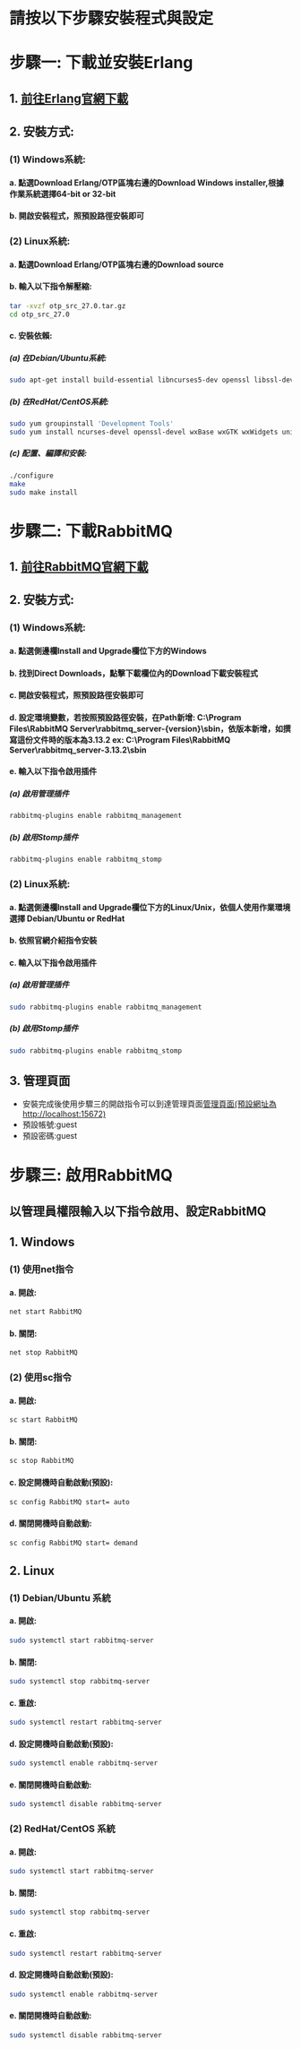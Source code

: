 # 請按以下步驟安裝程式與設定
# 步驟一: 下載並安裝Erlang
## 1. [前往Erlang官網下載](https://www.erlang.org/downloads)
## 2. 安裝方式:
   ### (1) Windows系統:
   #### a. 點選Download Erlang/OTP區塊右邊的Download Windows installer,根據作業系統選擇64-bit or 32-bit
   #### b. 開啟安裝程式，照預設路徑安裝即可
   ### (2) Linux系統:
   #### a. 點選Download Erlang/OTP區塊右邊的Download source
   #### b. 輸入以下指令解壓縮:
   ```sh
   tar -xvzf otp_src_27.0.tar.gz
   cd otp_src_27.0
   ```
   #### c. 安裝依賴:
   ##### (a) 在Debian/Ubuntu系統:
   ```sh
   sudo apt-get install build-essential libncurses5-dev openssl libssl-dev fop xsltproc unixodbc-dev
   ```
   ##### (b) 在RedHat/CentOS系統:
   ```sh
   sudo yum groupinstall 'Development Tools'
   sudo yum install ncurses-devel openssl-devel wxBase wxGTK wxWidgets unixODBC unixODBC-devel
   ```
   ##### (c) 配置、編譯和安裝:
   ```sh
   ./configure
   make
   sudo make install
   ```

# 步驟二: 下載RabbitMQ
## 1. [前往RabbitMQ官網下載](https://www.rabbitmq.com/docs/download)
## 2. 安裝方式:
   ### (1) Windows系統:
   #### a. 點選側邊欄Install and Upgrade欄位下方的Windows
   #### b. 找到Direct Downloads，點擊下載欄位內的Download下載安裝程式
   #### c. 開啟安裝程式，照預設路徑安裝即可
   #### d. 設定環境變數，若按照預設路徑安裝，在Path新增: C:\Program Files\RabbitMQ Server\rabbitmq_server-{version}\sbin，依版本新增，如撰寫這份文件時的版本為3.13.2 ex: C:\Program Files\RabbitMQ Server\rabbitmq_server-3.13.2\sbin
   #### e. 輸入以下指令啟用插件
   ##### (a) 啟用管理插件
   ```sh
   rabbitmq-plugins enable rabbitmq_management
   ```
   ##### (b) 啟用Stomp插件
   ```sh
   rabbitmq-plugins enable rabbitmq_stomp
   ```
   ### (2) Linux系統:
   #### a. 點選側邊欄Install and Upgrade欄位下方的Linux/Unix，依個人使用作業環境選擇 Debian/Ubuntu or RedHat
   #### b. 依照官網介紹指令安裝
   #### c. 輸入以下指令啟用插件
   ##### (a) 啟用管理插件
   ```sh
   sudo rabbitmq-plugins enable rabbitmq_management
   ```
   ##### (b) 啟用Stomp插件
   ```sh
   sudo rabbitmq-plugins enable rabbitmq_stomp
   ```
## 3. 管理頁面
  - 安裝完成後使用步驟三的開啟指令可以到達管理頁面[管理頁面(預設網址為http://localhost:15672)](http://localhost:15672)
  - 預設帳號:guest
  - 預設密碼:guest

# 步驟三: 啟用RabbitMQ
## 以管理員權限輸入以下指令啟用、設定RabbitMQ
## 1. Windows
### (1) 使用net指令
#### a. 開啟:
```sh
net start RabbitMQ
```
#### b. 關閉:
```sh
net stop RabbitMQ
```
### (2) 使用sc指令
#### a. 開啟:
```sh
sc start RabbitMQ
```
#### b. 關閉:
```sh
sc stop RabbitMQ
```
#### c. 設定開機時自動啟動(預設):
```sh
sc config RabbitMQ start= auto
```
#### d. 關閉開機時自動啟動:
```sh
sc config RabbitMQ start= demand
```
## 2. Linux
### (1) Debian/Ubuntu 系統
#### a. 開啟:
```sh
sudo systemctl start rabbitmq-server
```
#### b. 關閉:
```sh
sudo systemctl stop rabbitmq-server
```
#### c. 重啟:
```sh
sudo systemctl restart rabbitmq-server
```
#### d. 設定開機時自動啟動(預設):
```sh
sudo systemctl enable rabbitmq-server
```
#### e. 關閉開機時自動啟動:
```sh
sudo systemctl disable rabbitmq-server
```
### (2) RedHat/CentOS 系統
#### a. 開啟:
```sh
sudo systemctl start rabbitmq-server
```
#### b. 關閉:
```sh
sudo systemctl stop rabbitmq-server
```
#### c. 重啟:
```sh
sudo systemctl restart rabbitmq-server
```
#### d. 設定開機時自動啟動(預設):
```sh
sudo systemctl enable rabbitmq-server
```
#### e. 關閉開機時自動啟動:
```sh
sudo systemctl disable rabbitmq-server
```
   

